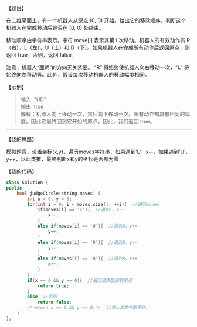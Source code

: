 【题目】

在二维平面上，有一个机器人从原点 (0, 0) 开始。给出它的移动顺序，判断这个机器人在完成移动后是否在 (0, 0) 处结束。

移动顺序由字符串表示。字符 move[i] 表示其第 i 次移动。机器人的有效动作有 R（右），L（左），U（上）和 D（下）。如果机器人在完成所有动作后返回原点，则返回 true。否则，返回 false。

注意：机器人“面朝”的方向无关紧要。 “R” 将始终使机器人向右移动一次，“L” 将始终向左移动等。此外，假设每次移动机器人的移动幅度相同。

【示例】

> 输入: "UD"  
> 输出: true  
> 解释：机器人向上移动一次，然后向下移动一次。所有动作都具有相同的幅度，因此它最终回到它开始的原点。因此，我们返回 true。

---

【我的思路】

模拟题意，设置坐标(x,y)，遍历moves字符串，如果遇到’L‘，x--，如果遇到’U‘，y++，以此类推，最终判断x和y的坐标是否都为零

【我的代码】

```c++
class Solution {
public:
    bool judgeCircle(string moves) {
        int x = 0, y = 0;
        for(int i = 0; i < moves.size(); ++i){  //遍历moves
            if(moves[i] == 'L'){  //遇到L，x--
                x--;
            }
            else if(moves[i] == 'U'){  //遇到U，y++
                y++;
            }
            else if(moves[i] == 'D'){  //遇到D，y--
                y--;
            }
            else if(moves[i] == 'R'){  //遇到R，x++
                x++;
            }
        }
        if(x == 0 && y == 0){  //遍历结束后回到原点
            return true;
        }
        else  //否则
            return false;
        /*return x == 0 && y == 0;*/  //将上面的判断简化
    }
};
```

